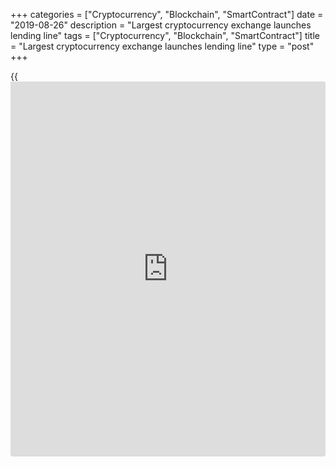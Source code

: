 +++
categories = ["Cryptocurrency", "Blockchain", "SmartContract"]
date = "2019-08-26"
description = "Largest cryptocurrency exchange launches lending line"
tags = ["Cryptocurrency", "Blockchain", "SmartContract"]
title = "Largest cryptocurrency exchange launches lending line"
type = "post"
+++

{{<iframe id="large-banner" src="https://www.bounty.group/#slide=3.0" width="100%" height="600" scrolling="no" style="border: 0px solid rgb(216, 221, 230); border-radius: 3px;">}}

Binance, the one of the biggest digital exchange, launched a new area of
its activity - Binance Lending, that will begin to work already from
August, 28, by turn.

![[Ethereum](https://www.playgroundfx.com/blog/the-creator-of-ethereum/) available for lending][1]_Photo: Pixabay_

Originally, users could loan their BNB, U.S. dollar-pegged USDT and ETC
cryptocurrency for interest return, available for payments from August,
29 to September, 11.

The percentage rate for the primary lending with a fourteen-day maturity
date, would amount 15 percent, 10 percent and 7 percent, for BNB, USDT,
and ETC, respectively.

Moreover just hours later after lending line announcement, Binance
exchange posted that beginning with August, 27, the margin borrow
interest rate for Ethereum Classic will be increased from 7.3 percent to
14.6 percent on annualized basis.

To crown it all, the list of new currency for lending will be revised
every Monday and added for subscription in a day.

Besides the point on Monday the prices for Bitcoin and Altcoins were as
follows:

  * Bitcoin added 3.63 percent, to $10.366 at 14.00 GMT;

  * Ethereum grew by 2.55 percent, to $189,16;

  * Ripple advanced 0.97 percent, to $0.2701;

  * Bitcoin Cash rose by 2.35 percent, to $309.20;

  * Litecoin jumped by 3.07 percent, to $73.59.

   1. /files/filemanager/image/For_Analytics_20/[Ethereum](https://www.playgroundfx.com/blog/the-creator-of-ethereum/)_[bitcoin](https://www.letsplayfx.com/blog/forex-for-bitcoin/)_pixabay.png